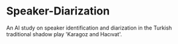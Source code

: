 # Speaker-Diarization
An AI study on speaker identification and diarization in the Turkish traditional shadow play 'Karagoz and Hacıvat'.
